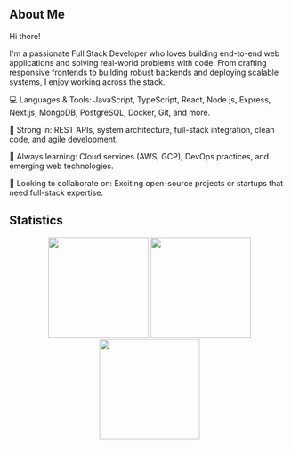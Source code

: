 ## About Me <br/>
Hi there! <br/>

I'm a passionate Full Stack Developer who loves building end-to-end web applications and solving real-world problems with code. From crafting responsive frontends to building robust backends and deploying scalable systems, I enjoy working across the stack.

💻 Languages & Tools: JavaScript, TypeScript, React, Node.js, Express, Next.js, MongoDB, PostgreSQL, Docker, Git, and more.

🧩 Strong in: REST APIs, system architecture, full-stack integration, clean code, and agile development.

🚀 Always learning: Cloud services (AWS, GCP), DevOps practices, and emerging web technologies.

🌱 Looking to collaborate on: Exciting open-source projects or startups that need full-stack expertise.


</div>

## Statistics

<div align="center" style="flex: 1;  flex-direction: column; width: 100%">
  <div style="flex: 1; flex-direction: row; width: 100%">
    <img height="180em" src="https://github-readme-stats.vercel.app/api?username=visionary330&show_icons=true&theme=react&include_all_commits=true&count_private=true"/>
    <img height="180em" src="https://github-readme-stats.vercel.app/api/top-langs/?username=visionary330&layout=compact&langs_count=7&theme=react"/>
  </div>
  <div style="flex: 1; flex-direction: row; width: 100%">
    <img height="180em" src="https://streak-stats.demolab.com/?user=visionary330&count_private=false&theme=react"/>
  </div>
</div>

